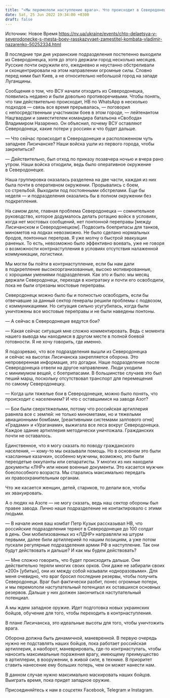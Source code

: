 ```yaml
---
title: "«Мы перемололи наступление врага». Что происходит в Северодонецке — с места боев рассказывает заместитель комбата Владимир Назаренко"
date: Sat, 25 Jun 2022 19:34:00 +0300
draft: false
---
```

Источник: Новое Время https://nv.ua/ukraine/events/chto-delaetsya-v-severodonecke-s-mesta-boev-rasskazyvaet-zamestitel-kombata-vladimir-nazarenko-50252334.html


В последние три дня украинские подразделения постепенно выходили из Северодонецка, хотя до этого держали город несколько месяцев. Русские почти окружили его, ежедневно и неустанно обстреливали и сконцентрировали на этом направлении огромные силы. Словно перед ними был Киев, а не относительно небольшой город на западе Луганщины.

Сообщения о том, что ВСУ начали отходить из Северодонецка, появились недавно и были довольно противоречивыми. Чтобы понять, что там действительно происходит, НВ по WhatsApp в несколько подходов — связь все время прерывалась, — поговорил с непосредственным участником боев в этом городе, — лейтенантом Нацгвардии и заместителем командира батальона «Свобода» Владимиром Назаренко. Он объяснил, почему ВСУ оставляют Северодонецк, какие потери у россиян и что будет дальше.

— Что сейчас происходит в Северодонецке и расположенном чуть западнее Лисичанске? Наши войска ушли из первого города, чтобы закрепиться?

— Действительно, был отход по приказу позавчера ночью и вчера рано утром. Наши войска отходили, ведь было оперативное окружение в Северодонецке.

Наша группировка оказалась разделена на две части, каждая из них была почти в оперативном окружении. Прорывались с боем, со стрельбой. Выходили под постоянными обстрелами. Еще бы неделя — и подразделения оказались бы в полном окружении без подкрепления.

На самом деле, главная проблема Северодонецка — сомнительное руководство, которое додумалось делать ротацию войск в условиях, когда нет мостовых сообщений, нет понтонной переправы [между Лисичанском и Северодонецком]. Подвозить боеприпасы для танков, минометов на лодках невозможно. Не было сделано нормальных бродов, понтонных переправ. Я уже молчу о быстрой эвакуации раненых. То есть, невозможно было эффективно воевать, уже не говоря о возможности контрнаступления в условиях отсутствия налаженной коммуникации, логистики.

Мы могли бы пойти в контрнаступление, если бы нам дали в подкрепление высокоорганизованные, высоко мотивированные, с хорошими умениями подразделения. Как это и было: мы месяц держали Северодонецк, переходя в контратаку и почти его освободили, пока не были отрезаны мостовые переправы.

Северодонецк можно было бы и полностью освободить, если бы отвечавшие за данный сектор генералы решили проблемы с подвозом, с коммуникациями. Но ситуация сильно усугубилась, когда были уничтожены все мостовые переправы и не были наведены понтоны.

— А сейчас в Северодонецке ведутся бои?

— Какая сейчас ситуация мне сложно комментировать. Ведь с момента нашего вывода мы находимся в другом месте в полной боевой готовности. Я не хочу говорить, где именно.

Я подозреваю, что все подразделения вышли из Северодонецка и сейчас на высотах Лисичанска закрепляется оборона. Это непроверенная информация, это догадки. Наше подразделение после Северодонецка отвели на другое направление. Люди уходили с минимумом вещей, с боеприпасами. В большинстве случаев это был пеший марш, поскольку отсутствовал транспорт для перемещения по самому Северодонецку.

— Когда шли тяжелые бои в Северодонецке, можно было понять, что происходит с населением? И что с оставшимися на заводе Азот?

— Бои были сверхтяжелыми, потому что российская артиллерия равняла все с землей: не только минометами, но и тяжелыми авиационными бомбами, [реактивными системами залпового огня] «Градами» и «Ураганами», выжигала все леса вокруг Северодонецка. Каждое здание артиллерия методически уничтожала. Гражданских почти не оставалось.

Единственное, что я могу сказать по поводу гражданского населения, — кому-то мы оказывали помощь. Но в основном это были «засланные казачки», особенно мужчины, возможно, это были переодетые оккупанты или сепаратисты. У многих из них находили документы «ЛНР» или некие военные документы. Это касается мужчин боеспособного возраста. Мы старались максимально передать их правоохранительным органам.

Что же касается женщин, детей, стариков, то делали все, чтобы их эвакуировать.

А о людях на Азоте — не могу сказать, ведь наш сектор обороны был правее завода. Лично наше подразделение не контактировало с этими людьми.

— В начале июня ваш комбат Петр Кузык рассказывал НВ, что российские подразделения теряют в Северодонецке до 100 солдат в день. Они мобилизованных из «ЛДНР» направляли на штурм первыми, далее били артиллерией по нашим позициям, а уже потом пускали регулярные подразделения армии РФ в наступление. Так они будут действовать и дальше? И как мы будем действовать?

— Мне сложно говорить, что будет происходить дальше. Они действительно теряли многих своих орков. Они даже не забирали своих «200» [убитых], они их между собой называли «одноразовыми». Для меня очевидно, что враг бросил последние резервы, чтобы получить Северодонецк. Враг был фактически разбит, понес огромные потери, и мы перемололи наступательный потенциал их оставшихся основных резервов. Дальше у них должен закончиться наступательный потенциал.

А мы ждем западное оружие. Идет подготовка новых украинских бойцов, обучение для того, чтобы переходить в контрнаступления.

В плане Лисичанска, это идеальные высоты для того, чтобы уничтожить врага.

Оборона должна быть динамичной, маневренной. В первую очередь нужно не подставлять наших бойцов, пока работает российская артиллерия, а наоборот, маневрировать, где-то контрнаступать, чтобы наносить максимальные поражения врагу, имеющему преимущество в артиллерии, в вооружении, в живой силе, в технике. В приоритет ставить нанесение ему больших потерь, чем он может нанести нам.

В данном случае нужно максимально маскировать наших бойцов. Выиграть время, пока придет западное оружие.

Присоединяйтесь к нам в соцсетях Facebook, Telegram и Instagram.
